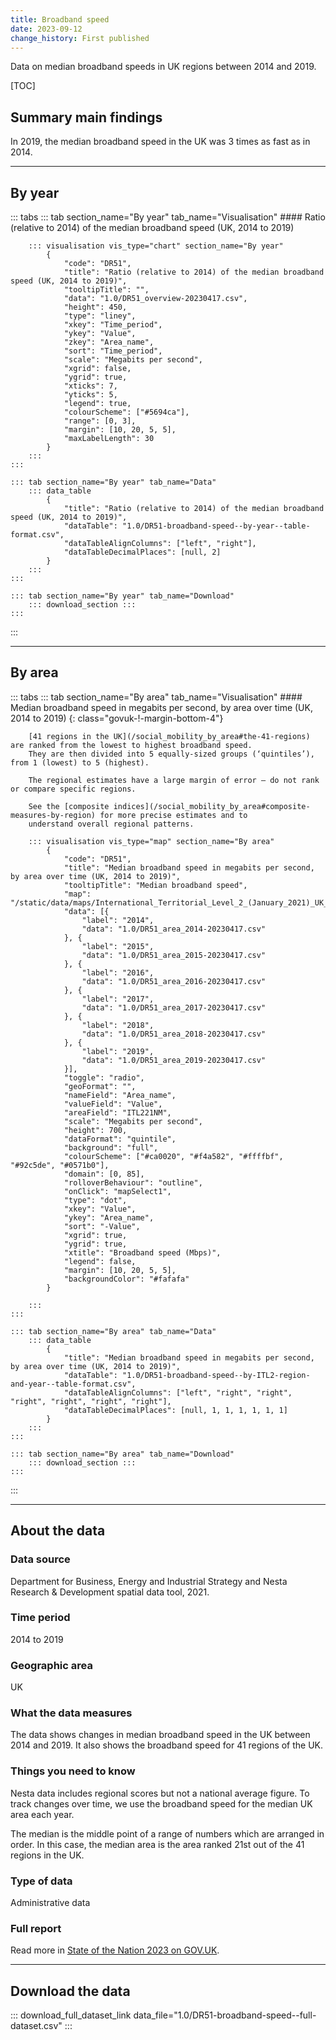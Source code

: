 ```yaml
---
title: Broadband speed
date: 2023-09-12
change_history: First published
---
```


Data on median broadband speeds in UK regions between 2014 and 2019.

[TOC]

## Summary main findings

In 2019, the median broadband speed in the UK was 3 times as fast as in 2014.

---

## By year

::: tabs
    ::: tab section_name="By year" tab_name="Visualisation"
        #### Ratio (relative to 2014) of the median broadband speed (UK, 2014 to 2019)

        ::: visualisation vis_type="chart" section_name="By year"
            {
                "code": "DR51",
                "title": "Ratio (relative to 2014) of the median broadband speed (UK, 2014 to 2019)",
                "tooltipTitle": "",
                "data": "1.0/DR51_overview-20230417.csv",
                "height": 450,
                "type": "liney",
                "xkey": "Time_period",
                "ykey": "Value",
                "zkey": "Area_name",
                "sort": "Time_period",
                "scale": "Megabits per second",
                "xgrid": false,
                "ygrid": true,
                "xticks": 7,
                "yticks": 5,
                "legend": true,
                "colourScheme": ["#5694ca"],
                "range": [0, 3],
                "margin": [10, 20, 5, 5],
                "maxLabelLength": 30
            }
        :::
    :::

    ::: tab section_name="By year" tab_name="Data"
        ::: data_table
            {
                "title": "Ratio (relative to 2014) of the median broadband speed (UK, 2014 to 2019)",
                "dataTable": "1.0/DR51-broadband-speed--by-year--table-format.csv",
                "dataTableAlignColumns": ["left", "right"],
                "dataTableDecimalPlaces": [null, 2]
            }
        :::
    :::

    ::: tab section_name="By year" tab_name="Download"
        ::: download_section :::
    :::
:::

---

## By area

::: tabs
    ::: tab section_name="By area" tab_name="Visualisation"
        #### Median broadband speed in megabits per second, by area over time (UK, 2014 to 2019) {: class="govuk-!-margin-bottom-4"}

        [41 regions in the UK](/social_mobility_by_area#the-41-regions) are ranked from the lowest to highest broadband speed.
        They are then divided into 5 equally-sized groups (‘quintiles’), from 1 (lowest) to 5 (highest).
        
        The regional estimates have a large margin of error – do not rank or compare specific regions.
        
        See the [composite indices](/social_mobility_by_area#composite-measures-by-region) for more precise estimates and to
        understand overall regional patterns.

        ::: visualisation vis_type="map" section_name="By area"
            {
                "code": "DR51",
                "title": "Median broadband speed in megabits per second, by area over time (UK, 2014 to 2019)",
                "tooltipTitle": "Median broadband speed",
                "map": "/static/data/maps/International_Territorial_Level_2_(January_2021)_UK_BUC.json",
                "data": [{
                    "label": "2014",
                    "data": "1.0/DR51_area_2014-20230417.csv"
                }, {
                    "label": "2015",
                    "data": "1.0/DR51_area_2015-20230417.csv"
                }, {
                    "label": "2016",
                    "data": "1.0/DR51_area_2016-20230417.csv"
                }, {
                    "label": "2017",
                    "data": "1.0/DR51_area_2017-20230417.csv"
                }, {
                    "label": "2018",
                    "data": "1.0/DR51_area_2018-20230417.csv"
                }, {
                    "label": "2019",
                    "data": "1.0/DR51_area_2019-20230417.csv"
                }],
                "toggle": "radio",
                "geoFormat": "",
                "nameField": "Area_name",
                "valueField": "Value",
                "areaField": "ITL221NM",
                "scale": "Megabits per second",
                "height": 700,
                "dataFormat": "quintile",
                "background": "full",
                "colourScheme": ["#ca0020", "#f4a582", "#ffffbf", "#92c5de", "#0571b0"],
                "domain": [0, 85],
                "rolloverBehaviour": "outline",
                "onClick": "mapSelect1",
                "type": "dot",
                "xkey": "Value",
                "ykey": "Area_name",
                "sort": "-Value",
                "xgrid": true,
                "ygrid": true,
                "xtitle": "Broadband speed (Mbps)",
                "legend": false,
                "margin": [10, 20, 5, 5],
                "backgroundColor": "#fafafa"
            }
                
        :::
    :::

    ::: tab section_name="By area" tab_name="Data"
        ::: data_table
            {
                "title": "Median broadband speed in megabits per second, by area over time (UK, 2014 to 2019)",
                "dataTable": "1.0/DR51-broadband-speed--by-ITL2-region-and-year--table-format.csv",
                "dataTableAlignColumns": ["left", "right", "right", "right", "right", "right", "right"],
                "dataTableDecimalPlaces": [null, 1, 1, 1, 1, 1, 1]
            }
        :::
    :::

    ::: tab section_name="By area" tab_name="Download"
        ::: download_section :::
    :::
:::

---

## About the data

### Data source
Department for Business, Energy and Industrial Strategy and Nesta Research & Development spatial data tool, 2021.

### Time period
2014 to 2019

### Geographic area
UK

### What the data measures
The data shows changes in median broadband speed in the UK between 2014 and 2019.
It also shows the broadband speed for 41 regions of the UK.

### Things you need to know
Nesta data includes regional scores but not a national average figure.
To track changes over time, we use the broadband speed for the median UK area each year.

The median is the middle point of a range of numbers which are arranged in order.
In this case, the median area is the area ranked 21st out of the 41 regions in the UK.

### Type of data
Administrative data

### Full report
Read more in [State of the Nation 2023 on GOV.UK](https://www.gov.uk/government/publications/state-of-the-nation-2023-people-and-places).

---

## Download the data

::: download_full_dataset_link data_file="1.0/DR51-broadband-speed--full-dataset.csv" :::
